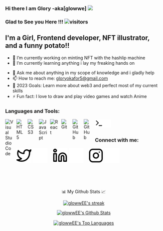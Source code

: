 ### Hi there I am Glory -aka[glowwe] <img src="https://media.giphy.com/media/hvRJCLFzcasrR4ia7z/giphy.gif" width="15px">


 ### Glad to See you Here !!!   ![visitors](https://visitor-badge.glitch.me/badge?page_id=${glowwEE})


## I'm a Girl, Frontend developer, NFT illustrator, and a funny potato!!

- 🔭 I’m currently working on minting NFT with the hashlip machine
- 🌱 I’m currently learning anything i lay my freaking hands on 
<!-- - 👯 I’m looking to collaborate on ... -->
<!-- - 🤔 I’m looking for help with  -->
- 💬 Ask me about anything in my scope of knowledge and i gladly help
- 📫 How to reach me: gloryokafor5@gmail.com
- 🥅 2023 Goals: Learn more about web3 and perfect most of my current skills
- ⚡ Fun fact: I love to draw and play video games and watch Anime


### Languages and Tools:

<img align="left" alt="Visual Studio Code" width="26px" src="https://cdn.jsdelivr.net/gh/devicons/devicon/icons/vscode/vscode-original.svg" style="padding-right:10px;" />
<img align="left" alt="HTML5" width="26px" src="https://cdn.jsdelivr.net/gh/devicons/devicon/icons/html5/html5-original.svg" style="padding-right:10px;" />
<img align="left" alt="CSS3" width="26px" src="https://cdn.jsdelivr.net/gh/devicons/devicon/icons/css3/css3-original.svg" style="padding-right:10px;" />
<img align="left" alt="JavaScript" width="26px" src="https://cdn.jsdelivr.net/gh/devicons/devicon/icons/javascript/javascript-original.svg" style="padding-right:10px;" />
<img align="left" alt="React" width="26px" src="https://cdn.jsdelivr.net/gh/devicons/devicon/icons/react/react-original.svg" style="padding-right:10px;" />
<img align="left" alt="Git" width="26px" src="https://cdn.jsdelivr.net/gh/devicons/devicon/icons/git/git-original.svg" style="padding-right:10px;" />
<img align="left" alt="GitHub" width="26px" src="https://user-images.githubusercontent.com/3369400/139447912-e0f43f33-6d9f-45f8-be46-2df5bbc91289.png" style="padding-right:10px;" />
<img align="left" alt="GitHub" width="26px" src="https://user-images.githubusercontent.com/3369400/139448065-39a229ba-4b06-434b-bc67-616e2ed80c8f.png" style="padding-right:10px;" />
<img align="left" alt="Terminal" width="26px" src="./img/terminal-light.svg" />
<img align="left" alt="Terminal" width="26px" src="./img/terminal-dark.svg" />


<br />
<br />

### Connect with me:

[![website](./img/twitter-light.svg)](https://twitter.com/gloryokafor6#gh-light-mode-only)
[![website](./img/twitter-dark.svg)](https://twitter.com/gloryokafor6#gh-dark-mode-only)
&nbsp;&nbsp;
[![website](./img/linkedin-light.svg)](www.linkedin.com/in/glory-okafor-953a65217#gh-light-mode-only)
[![website](./img/linkedin-dark.svg)](www.linkedin.com/in/glory-okafor-953a65217#gh-dark-mode-only)
&nbsp;&nbsp;
[![website](./img/instagram-light.svg)](https://www.instagram.com/_glowwe_#gh-light-mode-only)
[![website](./img/instagram-dark.svg)](https://www.instagram.com/_glowwe_#gh-dark-mode-only)


<br />
<br />
<br />

<p align="center" width="60px" >
    📊 My Github Stats 📈
 </p>

<p align="center">
    <a href="https://github.com/glowwEE/github-readme-streak-stats">
        <img title="🔥 Get streak stats for your profile at git.io/streak-stats" alt="glowwEE's streak" src="https://github-readme-streak-stats.herokuapp.com/?user=glowwEE&theme=blue-green&hide_border=true&stroke=0000&background=060A0CD0"/>
    </a>
</p>

<p align="center">
    <a href="https://github.com/glowwEE/github-readme-stats"><img alt="glowwEE's Github Stats"  src="https://github-readme-stats.vercel.app/api?username=glowwEE&show_icons=true&count_private=true&theme=blue-green&hide_border=true&bg_color=0D1117" /></a>
</p>

<p align="center">
  <a href="https://github.com/GhostGramm/github-readme-stats"><img alt="glowwEE's Top Languages" align="center" src="https://github-readme-stats.vercel.app/api/top-langs/?username=glowwEE&langs_count=8&count_private=true&layout=compact&theme=blue-green&hide_border=true&bg_color=0D1117" /></a>
</p>
